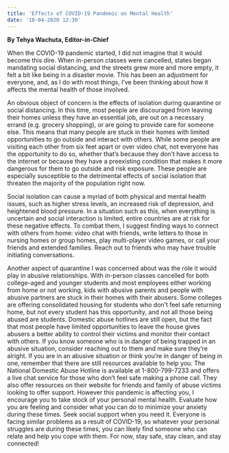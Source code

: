 ```yaml
---
title: 'Effects of COVID-19 Pandemic on Mental Health'
date: '10-04-2020 12:30'
---
```


**By Tehya Wachuta, Editor-in-Chief**

When the COVID-19 pandemic started, I did not imagine that it would become this dire. When in-person classes were cancelled, states began mandating social distancing, and the streets grew more and more empty, it felt a bit like being in a disaster movie. This has been an adjustment for everyone, and, as I do with most things, I’ve been thinking about how it affects the mental health of those involved.

An obvious object of concern is the effects of isolation during quarantine or social distancing. In this time, most people are discouraged from leaving their homes unless they have an essential job, are out on a necessary errand (e.g. grocery shopping), or are going to provide care for someone else. This means that many people are stuck in their homes with limited opportunities to go outside and interact with others. While some people are visiting each other from six feet apart or over video chat, not everyone has the opportunity to do so, whether that’s because they don’t have access to the internet or because they have a preexisting condition that makes it more dangerous for them to go outside and risk exposure. These people are especially susceptible to the detrimental effects of social isolation that threaten the majority of the population right now. 

Social isolation can cause a myriad of both physical and mental health issues, such as higher stress levels, an increased risk of depression, and heightened blood pressure. In a situation such as this, when everything is uncertain and social interaction is limited, entire countries are at risk for these negative effects. To combat them, I suggest finding ways to connect with others from home: video chat with friends, write letters to those in nursing homes or group homes, play multi-player video games, or call your friends and extended families. Reach out to friends who may have trouble initiating conversations.

Another aspect of quarantine I was concerned about was the role it would play in abusive relationships. With in-person classes cancelled for both college-aged and younger students and most employees either working from home or not working, kids with abusive parents and people with abusive partners are stuck in their homes with their abusers. Some colleges are offering consolidated housing for students who don’t feel safe returning home, but not every student has this opportunity, and not all those being abused are students. Domestic abuse hotlines are still open, but the fact that most people have limited opportunities to leave the house gives abusers a better ability to control their victims and monitor their contact with others. If you know someone who is in danger of being trapped in an abusive situation, consider reaching out to them and make sure they’re alright. If you are in an abusive situation or think you’re in danger of being in one, remember that there are still resources available to help you. The National Domestic Abuse Hotline is available at 1-800-799-7233 and offers a live chat service for those who don’t feel safe making a phone call. They also offer resources on their website for friends and family of abuse victims looking to offer support.
However this pandemic is affecting you, I encourage you to take stock of your personal mental health. Evaluate how you are feeling and consider what you can do to minimize your anxiety during these times. Seek social support when you need it. Everyone is facing similar problems as a result of COVID-19, so whatever your personal struggles are during these times, you can likely find someone who can relate and help you cope with them. For now, stay safe, stay clean, and stay connected!
